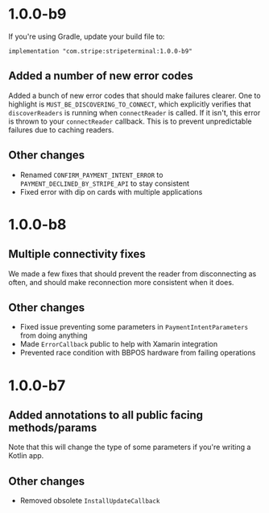 # 1.0.0-b9

If you're using Gradle, update your build file to:

```
implementation "com.stripe:stripeterminal:1.0.0-b9"
```

## Added a number of new error codes
Added a bunch of new error codes that should make failures clearer. One to highlight is
`MUST_BE_DISCOVERING_TO_CONNECT`, which explicitly verifies that `discoverReaders` is running when
`connectReader` is called. If it isn't, this error is thrown to your `connectReader` callback. This
is to prevent unpredictable failures due to caching readers.

## Other changes
- Renamed `CONFIRM_PAYMENT_INTENT_ERROR` to `PAYMENT_DECLINED_BY_STRIPE_API` to stay consistent
- Fixed error with dip on cards with multiple applications

# 1.0.0-b8

## Multiple connectivity fixes
We made a few fixes that should prevent the reader from disconnecting as often, and should make
reconnection more consistent when it does.

## Other changes
- Fixed issue preventing some parameters in `PaymentIntentParameters` from doing anything
- Made `ErrorCallback` public to help with Xamarin integration
- Prevented race condition with BBPOS hardware from failing operations

# 1.0.0-b7

## Added annotations to all public facing methods/params
Note that this will change the type of some parameters if you're writing a Kotlin app.

## Other changes
- Removed obsolete `InstallUpdateCallback`
